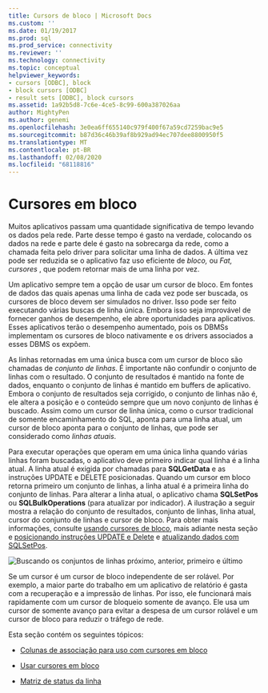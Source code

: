 ```yaml
---
title: Cursors de bloco | Microsoft Docs
ms.custom: ''
ms.date: 01/19/2017
ms.prod: sql
ms.prod_service: connectivity
ms.reviewer: ''
ms.technology: connectivity
ms.topic: conceptual
helpviewer_keywords:
- cursors [ODBC], block
- block cursors [ODBC]
- result sets [ODBC], block cursors
ms.assetid: 1a92b5d8-7c6e-4ce5-8c99-600a387026aa
author: MightyPen
ms.author: genemi
ms.openlocfilehash: 3e0ea6ff655140c979f400f67a59cd7259bac9e5
ms.sourcegitcommit: b87d36c46b39af8b929ad94ec707dee8800950f5
ms.translationtype: MT
ms.contentlocale: pt-BR
ms.lasthandoff: 02/08/2020
ms.locfileid: "68118816"
---
```

# <a name="block-cursors"></a>Cursores em bloco
Muitos aplicativos passam uma quantidade significativa de tempo levando os dados pela rede. Parte desse tempo é gasto na verdade, colocando os dados na rede e parte dele é gasto na sobrecarga da rede, como a chamada feita pelo driver para solicitar uma linha de dados. A última vez pode ser reduzida se o aplicativo faz uso eficiente de *bloco,* ou *Fat,* *cursores* , que podem retornar mais de uma linha por vez.  
  
 Um aplicativo sempre tem a opção de usar um cursor de bloco. Em fontes de dados das quais apenas uma linha de cada vez pode ser buscada, os cursores de bloco devem ser simulados no driver. Isso pode ser feito executando várias buscas de linha única. Embora isso seja improvável de fornecer ganhos de desempenho, ele abre oportunidades para aplicativos. Esses aplicativos terão o desempenho aumentado, pois os DBMSs implementam os cursores de bloco nativamente e os drivers associados a esses DBMS os expõem.  
  
 As linhas retornadas em uma única busca com um cursor de bloco são chamadas de *conjunto de linhas*. É importante não confundir o conjunto de linhas com o resultado. O conjunto de resultados é mantido na fonte de dados, enquanto o conjunto de linhas é mantido em buffers de aplicativo. Embora o conjunto de resultados seja corrigido, o conjunto de linhas não é, ele altera a posição e o conteúdo sempre que um novo conjunto de linhas é buscado. Assim como um cursor de linha única, como o cursor tradicional de somente encaminhamento do SQL, aponta para uma linha atual, um cursor de bloco aponta para o conjunto de linhas, que pode ser considerado como *linhas atuais*.  
  
 Para executar operações que operam em uma única linha quando várias linhas foram buscadas, o aplicativo deve primeiro indicar qual linha é a linha atual. A linha atual é exigida por chamadas para **SQLGetData** e as instruções UPDATE e DELETE posicionadas. Quando um cursor em bloco retorna primeiro um conjunto de linhas, a linha atual é a primeira linha do conjunto de linhas. Para alterar a linha atual, o aplicativo chama **SQLSetPos** ou **SQLBulkOperations** (para atualizar por indicador). A ilustração a seguir mostra a relação do conjunto de resultados, conjunto de linhas, linha atual, cursor do conjunto de linhas e cursor de bloco. Para obter mais informações, consulte [usando cursores de bloco](../../../odbc/reference/develop-app/using-block-cursors.md), mais adiante nesta seção e [posicionando instruções UPDATE e Delete](../../../odbc/reference/develop-app/positioned-update-and-delete-statements.md) e [atualizando dados com SQLSetPos](../../../odbc/reference/develop-app/updating-data-with-sqlsetpos.md).  
  
 ![Buscando os conjuntos de linhas próximo, anterior, primeiro e último](../../../odbc/reference/develop-app/media/pr20_2.gif "pr20_2")  
  
 Se um cursor é um cursor de bloco independente de ser rolável. Por exemplo, a maior parte do trabalho em um aplicativo de relatório é gasta com a recuperação e a impressão de linhas. Por isso, ele funcionará mais rapidamente com um cursor de bloqueio somente de avanço. Ele usa um cursor de somente avanço para evitar a despesa de um cursor rolável e um cursor de bloco para reduzir o tráfego de rede.  
  
 Esta seção contém os seguintes tópicos:  
  
-   [Colunas de associação para uso com cursores em bloco](../../../odbc/reference/develop-app/binding-columns-for-use-with-block-cursors.md)  
  
-   [Usar cursores em bloco](../../../odbc/reference/develop-app/using-block-cursors.md)  
  
-   [Matriz de status da linha](../../../odbc/reference/develop-app/row-status-array.md)
